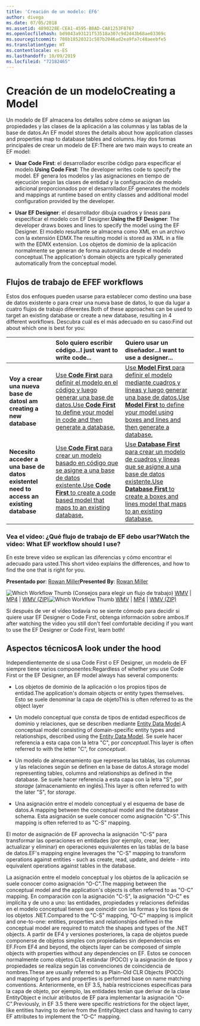 ```yaml
---
title: 'Creación de un modelo: EF6'
author: divega
ms.date: 07/05/2018
ms.assetid: 4890228E-CEA1-4595-B8AD-CA81253F8767
ms.openlocfilehash: bd9843a93121f53518a307c9d2d43b68ae03369c
ms.sourcegitcommit: 708b18520321c587b2046ad2ea9fa7c48aeebfe5
ms.translationtype: HT
ms.contentlocale: es-ES
ms.lasthandoff: 10/09/2019
ms.locfileid: "72182465"
---
```

# <a name="creating-a-model"></a><span data-ttu-id="c6afc-102">Creación de un modelo</span><span class="sxs-lookup"><span data-stu-id="c6afc-102">Creating a Model</span></span>

<span data-ttu-id="c6afc-103">Un modelo de EF almacena los detalles sobre cómo se asignan las propiedades y las clases de la aplicación a las columnas y las tablas de la base de datos.</span><span class="sxs-lookup"><span data-stu-id="c6afc-103">An EF model stores the details about how application classes and properties map to database tables and columns.</span></span> <span data-ttu-id="c6afc-104">Hay dos formas principales de crear un modelo de EF:</span><span class="sxs-lookup"><span data-stu-id="c6afc-104">There are two main ways to create an EF model:</span></span>

- <span data-ttu-id="c6afc-105">**Usar Code First**: el desarrollador escribe código para especificar el modelo.</span><span class="sxs-lookup"><span data-stu-id="c6afc-105">**Using Code First**: The developer writes code to specify the model.</span></span> <span data-ttu-id="c6afc-106">EF genera los modelos y las asignaciones en tiempo de ejecución según las clases de entidad y la configuración de modelo adicional proporcionados por el desarrollador.</span><span class="sxs-lookup"><span data-stu-id="c6afc-106">EF generates the models and mappings at runtime based on entity classes and additional model configuration provided by the developer.</span></span>

- <span data-ttu-id="c6afc-107">**Usar EF Designer**: el desarrollador dibuja cuadros y líneas para especificar el modelo con EF Designer.</span><span class="sxs-lookup"><span data-stu-id="c6afc-107">**Using the EF Designer**: The developer draws boxes and lines to specify the model using the EF Designer.</span></span> <span data-ttu-id="c6afc-108">El modelo resultante se almacena como XML en un archivo con la extensión EDMX.</span><span class="sxs-lookup"><span data-stu-id="c6afc-108">The resulting model is stored as XML in a file with the EDMX extension.</span></span> <span data-ttu-id="c6afc-109">Los objetos de dominio de la aplicación normalmente se generan de forma automática desde el modelo conceptual.</span><span class="sxs-lookup"><span data-stu-id="c6afc-109">The application's domain objects are typically generated automatically from the conceptual model.</span></span>

## <a name="ef-workflows"></a><span data-ttu-id="c6afc-110">Flujos de trabajo de EF</span><span class="sxs-lookup"><span data-stu-id="c6afc-110">EF workflows</span></span>

<span data-ttu-id="c6afc-111">Estos dos enfoques pueden usarse para establecer como destino una base de datos existente o para crear una nueva base de datos, lo que da lugar a cuatro flujos de trabajo diferentes.</span><span class="sxs-lookup"><span data-stu-id="c6afc-111">Both of these approaches can be used to target an existing database or create a new database, resulting in 4 different workflows.</span></span>
<span data-ttu-id="c6afc-112">Descubra cuál es el más adecuado en su caso:</span><span class="sxs-lookup"><span data-stu-id="c6afc-112">Find out about which one is best for you:</span></span>  

|                                           | <span data-ttu-id="c6afc-113">Solo quiero escribir código...</span><span class="sxs-lookup"><span data-stu-id="c6afc-113">I just want to write code...</span></span>                                                                                                                   | <span data-ttu-id="c6afc-114">Quiero usar un diseñador...</span><span class="sxs-lookup"><span data-stu-id="c6afc-114">I want to use a designer...</span></span>                                                                                                                        |
|:------------------------------------------|:-----------------------------------------------------------------------------------------------------------------------------------------------|:---------------------------------------------------------------------------------------------------------------------------------------------------|
| <span data-ttu-id="c6afc-115">**Voy a crear una nueva base de datos**</span><span class="sxs-lookup"><span data-stu-id="c6afc-115">**I am creating a new database**</span></span>          | [<span data-ttu-id="c6afc-116">Use **Code First** para definir el modelo en el código y luego generar una base de datos.</span><span class="sxs-lookup"><span data-stu-id="c6afc-116">Use **Code First** to define your model in code and then generate a database.</span></span>](~/ef6/modeling/code-first/workflows/new-database.md)           | [<span data-ttu-id="c6afc-117">Use **Model First** para definir el modelo mediante cuadros y líneas y luego generar una base de datos.</span><span class="sxs-lookup"><span data-stu-id="c6afc-117">Use **Model First** to define your model using boxes and lines and then generate a database.</span></span>](~/ef6/modeling/designer/workflows/model-first.md)   |
| <span data-ttu-id="c6afc-118">**Necesito acceder a una base de datos existente**</span><span class="sxs-lookup"><span data-stu-id="c6afc-118">**I need to access an existing database**</span></span> | [<span data-ttu-id="c6afc-119">Use **Code First** para crear un modelo basado en código que se asigne a una base de datos existente.</span><span class="sxs-lookup"><span data-stu-id="c6afc-119">Use **Code First** to create a code based model that maps to an existing database.</span></span>](~/ef6/modeling/code-first/workflows/existing-database.md) | [<span data-ttu-id="c6afc-120">Use **Database First** para crear un modelo de cuadros y líneas que se asigne a una base de datos existente.</span><span class="sxs-lookup"><span data-stu-id="c6afc-120">Use **Database First** to create a boxes and lines model that maps to an existing database.</span></span>](~/ef6/modeling/designer/workflows/database-first.md) |

### <a name="watch-the-video-what-ef-workflow-should-i-use"></a><span data-ttu-id="c6afc-121">Vea el vídeo: ¿Qué flujo de trabajo de EF debo usar?</span><span class="sxs-lookup"><span data-stu-id="c6afc-121">Watch the video: What EF workflow should I use?</span></span>

<span data-ttu-id="c6afc-122">En este breve vídeo se explican las diferencias y cómo encontrar el adecuado para usted.</span><span class="sxs-lookup"><span data-stu-id="c6afc-122">This short video explains the differences, and how to find the one that is right for you.</span></span>

<span data-ttu-id="c6afc-123">**Presentado por**: [Rowan Miller](https://romiller.com/)</span><span class="sxs-lookup"><span data-stu-id="c6afc-123">**Presented By**: [Rowan Miller](https://romiller.com/)</span></span>

<span data-ttu-id="c6afc-124">![Which Workflow Thumb](../media/whichworkflow-thumb.png) (Consejos para elegir un flujo de trabajo) [WMV](https://download.microsoft.com/download/8/F/8/8F81F4CD-3678-4229-8D79-0C63FFA3C595/HDI_ITPro_Technet_winvideo_ChoseYourWorkflow.wmv) | [MP4](https://download.microsoft.com/download/8/F/8/8F81F4CD-3678-4229-8D79-0C63FFA3C595/HDI_ITPro_Technet_mp4video_ChoseYourWorkflow.m4v) | [WMV (ZIP)](https://download.microsoft.com/download/8/F/8/8F81F4CD-3678-4229-8D79-0C63FFA3C595/HDI_ITPro_Technet_winvideo_ChoseYourWorkflow.zip)</span><span class="sxs-lookup"><span data-stu-id="c6afc-124">![Which Workflow Thumb](../media/whichworkflow-thumb.png) [WMV](https://download.microsoft.com/download/8/F/8/8F81F4CD-3678-4229-8D79-0C63FFA3C595/HDI_ITPro_Technet_winvideo_ChoseYourWorkflow.wmv) | [MP4](https://download.microsoft.com/download/8/F/8/8F81F4CD-3678-4229-8D79-0C63FFA3C595/HDI_ITPro_Technet_mp4video_ChoseYourWorkflow.m4v) | [WMV (ZIP)](https://download.microsoft.com/download/8/F/8/8F81F4CD-3678-4229-8D79-0C63FFA3C595/HDI_ITPro_Technet_winvideo_ChoseYourWorkflow.zip)</span></span>

<span data-ttu-id="c6afc-125">Si después de ver el vídeo todavía no se siente cómodo para decidir si quiere usar EF Designer o Code First, obtenga información sobre ambos.</span><span class="sxs-lookup"><span data-stu-id="c6afc-125">If after watching the video you still don't feel comfortable deciding if you want to use the EF Designer or Code First, learn both!</span></span>

## <a name="a-look-under-the-hood"></a><span data-ttu-id="c6afc-126">Aspectos técnicos</span><span class="sxs-lookup"><span data-stu-id="c6afc-126">A look under the hood</span></span>

<span data-ttu-id="c6afc-127">Independientemente de si usa Code First o EF Designer, un modelo de EF siempre tiene varios componentes:</span><span class="sxs-lookup"><span data-stu-id="c6afc-127">Regardless of whether you use Code First or the EF Designer, an EF model always has several components:</span></span>

- <span data-ttu-id="c6afc-128">Los objetos de dominio de la aplicación o los propios tipos de entidad.</span><span class="sxs-lookup"><span data-stu-id="c6afc-128">The application's domain objects or entity types themselves.</span></span> <span data-ttu-id="c6afc-129">Esto se suele denominar la capa de objeto</span><span class="sxs-lookup"><span data-stu-id="c6afc-129">This is often referred to as the object layer</span></span>

- <span data-ttu-id="c6afc-130">Un modelo conceptual que consta de tipos de entidad específicos de dominio y relaciones, que se describen mediante [Entity Data Model](~/ef6/resources/glossary.md#entity-data-model).</span><span class="sxs-lookup"><span data-stu-id="c6afc-130">A conceptual model consisting of domain-specific entity types and relationships, described using the [Entity Data Model](~/ef6/resources/glossary.md#entity-data-model).</span></span> <span data-ttu-id="c6afc-131">Se suele hacer referencia a esta capa con la letra "C", por _conceptual_.</span><span class="sxs-lookup"><span data-stu-id="c6afc-131">This layer is often referred to with the letter "C", for _conceptual_.</span></span>

- <span data-ttu-id="c6afc-132">Un modelo de almacenamiento que representa las tablas, las columnas y las relaciones según se definen en la base de datos.</span><span class="sxs-lookup"><span data-stu-id="c6afc-132">A storage model representing tables, columns and relationships as defined in the database.</span></span> <span data-ttu-id="c6afc-133">Se suele hacer referencia a esta capa con la letra "S", por _storage_ (almacenamiento en inglés).</span><span class="sxs-lookup"><span data-stu-id="c6afc-133">This layer is often referred to with the later "S", for _storage_.</span></span>  

- <span data-ttu-id="c6afc-134">Una asignación entre el modelo conceptual y el esquema de base de datos.</span><span class="sxs-lookup"><span data-stu-id="c6afc-134">A mapping between the conceptual model and the database schema.</span></span> <span data-ttu-id="c6afc-135">Esta asignación se suele conocer como asignación "C-S".</span><span class="sxs-lookup"><span data-stu-id="c6afc-135">This mapping is often referred to as "C-S" mapping.</span></span>

<span data-ttu-id="c6afc-136">El motor de asignación de EF aprovecha la asignación "C-S" para transformar las operaciones en entidades (por ejemplo, crear, leer, actualizar y eliminar) en operaciones equivalentes en las tablas de la base de datos.</span><span class="sxs-lookup"><span data-stu-id="c6afc-136">EF's mapping engine leverages the "C-S" mapping to transform operations against entities - such as create, read, update, and delete - into equivalent operations against tables in the database.</span></span>

<span data-ttu-id="c6afc-137">La asignación entre el modelo conceptual y los objetos de la aplicación se suele conocer como asignación "O-C".</span><span class="sxs-lookup"><span data-stu-id="c6afc-137">The mapping between the conceptual model and the application's objects is often referred to as "O-C" mapping.</span></span> <span data-ttu-id="c6afc-138">En comparación con la asignación "C-S", la asignación "O-C" es implícita y de uno a uno: las entidades, propiedades y relaciones definidas en el modelo conceptual tienen que coincidir con las formas y los tipos de los objetos .NET.</span><span class="sxs-lookup"><span data-stu-id="c6afc-138">Compared to the "C-S" mapping, "O-C" mapping is implicit and one-to-one: entities, properties and relationships defined in the conceptual model are required to match the shapes and types of the .NET objects.</span></span> <span data-ttu-id="c6afc-139">A partir de EF4 y versiones posteriores, la capa de objetos puede componerse de objetos simples con propiedades sin dependencias en EF.</span><span class="sxs-lookup"><span data-stu-id="c6afc-139">From EF4 and beyond, the objects layer can be composed of simple objects with properties without any dependencies on EF.</span></span> <span data-ttu-id="c6afc-140">Estos se conocen normalmente como objetos CLR estándar (POCO) y la asignación de tipos y propiedades se realiza según las convenciones de coincidencia de nombres.</span><span class="sxs-lookup"><span data-stu-id="c6afc-140">These are usually referred to as Plain-Old CLR Objects (POCO) and mapping of types and properties is performed base on name matching conventions.</span></span> <span data-ttu-id="c6afc-141">Anteriormente, en EF 3.5, había restricciones específicas para la capa de objeto, por ejemplo, las entidades tenían que derivar de la clase EntityObject e incluir atributos de EF para implementar la asignación "O-C".</span><span class="sxs-lookup"><span data-stu-id="c6afc-141">Previously, in EF 3.5 there were specific restrictions for the object layer, like entities having to derive from the EntityObject class and having to carry EF attributes to implement the "O-C" mapping.</span></span>
